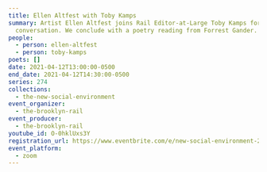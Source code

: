 ```yaml
---
title: Ellen Altfest with Toby Kamps
summary: Artist Ellen Altfest joins Rail Editor-at-Large Toby Kamps for a
  conversation. We conclude with a poetry reading from Forrest Gander.
people:
  - person: ellen-altfest
  - person: toby-kamps
poets: []
date: 2021-04-12T13:00:00-0500
end_date: 2021-04-12T14:30:00-0500
series: 274
collections:
  - the-new-social-environment
event_organizer:
  - the-brooklyn-rail
event_producer:
  - the-brooklyn-rail
youtube_id: O-0hklUxs3Y
registration_url: https://www.eventbrite.com/e/new-social-environment-274-ellen-altfest-tickets-149031748973
event_platform:
  - zoom
---
```

